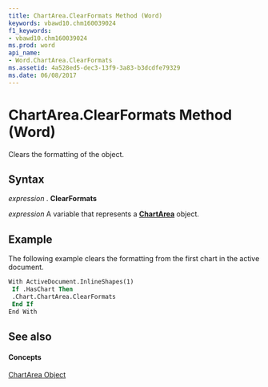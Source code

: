 ```yaml
---
title: ChartArea.ClearFormats Method (Word)
keywords: vbawd10.chm160039024
f1_keywords:
- vbawd10.chm160039024
ms.prod: word
api_name:
- Word.ChartArea.ClearFormats
ms.assetid: 4a528ed5-dec3-13f9-3a83-b3dcdfe79329
ms.date: 06/08/2017
---
```



# ChartArea.ClearFormats Method (Word)

Clears the formatting of the object.


## Syntax

 _expression_ . **ClearFormats**

 _expression_ A variable that represents a **[ChartArea](Word.ChartArea.md)** object.


## Example

The following example clears the formatting from the first chart in the active document.


```vb
With ActiveDocument.InlineShapes(1) 
 If .HasChart Then 
 .Chart.ChartArea.ClearFormats 
 End If 
End With
```


## See also


#### Concepts


[ChartArea Object](Word.ChartArea.md)

